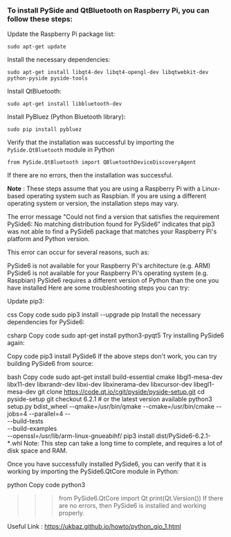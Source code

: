  <h3>To install PySide and QtBluetooth on Raspberry Pi, you can follow these steps: </h3>

Update the Raspberry Pi package list:
```
sudo apt-get update
```

Install the necessary dependencies:
```
sudo apt-get install libqt4-dev libqt4-opengl-dev libqtwebkit-dev python-pyside pyside-tools
```
Install QtBluetooth:
```
sudo apt-get install libbluetooth-dev
```

Install PyBluez (Python Bluetooth library):
```
sudo pip install pybluez
```

Verify that the installation was successful by importing the ```PySide.QtBluetooth``` module in Python

```
from PySide.QtBluetooth import QBluetoothDeviceDiscoveryAgent
```

If there are no errors, then the installation was successful.

**Note** : These steps assume that you are using a Raspberry Pi with a Linux-based operating system such as Raspbian. If you are using a different operating system or version, the installation steps may vary.

The error message "Could not find a version that satisfies the requirement PySide6: No matching distribution found for PySide6" indicates that pip3 was not able to find a PySide6 package that matches your Raspberry Pi's platform and Python version.

This error can occur for several reasons, such as:

PySide6 is not available for your Raspberry Pi's architecture (e.g. ARM)
PySide6 is not available for your Raspberry Pi's operating system (e.g. Raspbian)
PySide6 requires a different version of Python than the one you have installed
Here are some troubleshooting steps you can try:

Update pip3:

css
Copy code
sudo pip3 install --upgrade pip
Install the necessary dependencies for PySide6:

csharp
Copy code
sudo apt-get install python3-pyqt5
Try installing PySide6 again:

Copy code
pip3 install PySide6
If the above steps don't work, you can try building PySide6 from source:

bash
Copy code
sudo apt-get install build-essential cmake libgl1-mesa-dev libx11-dev libxrandr-dev libxi-dev libxinerama-dev libxcursor-dev libegl1-mesa-dev
git clone https://code.qt.io/cgit/pyside/pyside-setup.git
cd pyside-setup
git checkout 6.2.1 # or the latest version available
python3 setup.py bdist_wheel --qmake=/usr/bin/qmake --cmake=/usr/bin/cmake --jobs=4 --parallel=4 -- \
--build-tests \
--build-examples \
--openssl=/usr/lib/arm-linux-gnueabihf/
pip3 install dist/PySide6-6.2.1-*.whl
Note: This step can take a long time to complete, and requires a lot of disk space and RAM.

Once you have successfully installed PySide6, you can verify that it is working by importing the PySide6.QtCore module in Python:

python
Copy code
python3
>>> from PySide6.QtCore import Qt
>>> print(Qt.Version())
If there are no errors, then PySide6 is installed and working properly.

Useful Link :
https://ukbaz.github.io/howto/python_gio_1.html